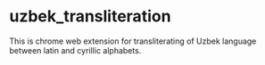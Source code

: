 # uzbek_transliteration
This is chrome web extension for transliterating of Uzbek language between latin and cyrillic alphabets.
